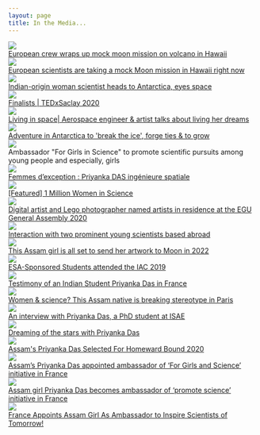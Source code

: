 ```yaml
---
layout: page
title: In the Media...
---
```


<div class="cards">
  
  <a href="https://www.space.com/euromoonmars-esa-hi-seas-mock-moon-mission-ending.html">
    <div class="card">
      <img src="/Media/spacedotcom1.jpg" object-fit="cover">
      <div class="cardtext">
        European crew wraps up mock moon mission on volcano in Hawaii
      </div>
    </div>
  </a>

  <a href="https://www.space.com/mock-moon-mission-euromoonmars-hi-seas-hawaii.html">
    <div class="card">
      <img src="/Media/spacedotcom2.jpg" object-fit="cover">
      <div class="cardtext">
        European scientists are taking a mock Moon mission in Hawaii right now
      </div>
    </div>
  </a>

  <a href="https://indianexpress.com/article/technology/science/indian-origin-woman-scientist-heads-to-antarctica-eyes-space-6077006/">
    <div class="card">
      <img src="/Media/indianexpress1.jpg" object-fit="cover">
      <div class="cardtext">
        Indian-origin woman scientist heads to Antarctica, eyes space
      </div>
    </div>
  </a>

  <a href="https://tedxsaclay.com/editions/terre-notre-vaisseau/appels/resultat-du-jury-de-preselection-de-l-appel-a-idees-2020">
    <div class="card">
      <img src="/Media/tedxsaclay2020.jpg" object-fit="cover">
      <div class="cardtext">
        Finalists | TEDxSaclay 2020
      </div>
    </div>
  </a>

  <a href="https://www.oneindia.com/videos/living-in-space-aerospace-engineer-artist-talks-about-living-her-dreams-1067924.html">
    <div class="card">
      <img src="/Media/oneindia.jpg" object-fit="cover">
      <div class="cardtext">
        Living in space| Aerospace engineer & artist talks about living her dreams
      </div>
    </div>
  </a>

  <a href="https://www.oneindia.com/videos/adventure-in-antarctica-to-break-the-ice-forge-ties-to-grow-1305038.html">
    <div class="card">
      <img src="/Media/oneindia-dec20.jpg" object-fit="cover">
      <div class="cardtext">
        Adventure in Antarctica to 'break the ice', forge ties & to grow
      </div>
    </div>
  </a>

  <div class="card">
    <img src="/Media/hollywoodweekly-dec20.jpg" object-fit="cover">
    <div class="cardtext">
      Ambassador "For Girls in Science" to promote scientific pursuits among young people and especially, girls 
    </div>
  </div>

  <a href="https://www.smartrezo.com/n31-france/tv-femmes-d-exception-priyanka-das-ingenieure-spatiale-s.html?vod=17139">
    <div class="card">
      <img src="/Media/smartrezo.jpg" object-fit="cover">
      <div class="cardtext">
        Femmes d’exception : Priyanka DAS ingénieure spatiale
      </div>
    </div>
  </a>

  <a href="https://www.1mwis.com/profiles/Priyanka-Das-Rajkakati">
    <div class="card">
      <img src="/Media/1mwis.jpg" object-fit="cover">
      <div class="cardtext">
        [Featured] 1 Million Women in Science
      </div>
    </div>
  </a>

  <a href="https://www.egu.eu/news/603/digital-artist-and-lego-photographer-named-artists-in-residence-at-the-egu-general-assembly-2020/">
    <div class="card">
      <img src="/Media/egu1.jpg" object-fit="cover">
      <div class="cardtext">
        Digital artist and Lego photographer named artists in residence at the EGU General Assembly 2020
      </div>
    </div>
  </a>

  <a href="http://www.assamtribune.com/scripts/detailsnew.asp?id=feb1220/city054">
    <div class="card">
      <img src="/Media/assamtribune-feb2020.jpg" object-fit="cover">
      <div class="cardtext">
        Interaction with two prominent young scientists based abroad
      </div>
    </div>
  </a>

  <a href="https://www.eastmojo.com/assam/2020/01/14/this-assam-girl-is-all-set-to-send-her-artwork-to-moon-in-2022">
    <div class="card">
      <img src="/Media/eastmojo-jan2020.jpg" object-fit="cover">
      <div class="cardtext">
        This Assam girl is all set to send her artwork to Moon in 2022
      </div>
    </div>
  </a>

  <a href="http://www.esa.int/Education/ESA_Academy/ESA-Sponsored_Students_attended_the_IAC_2019">
    <div class="card">
      <img src="/Media/esaiseb.jpg" object-fit="cover">
      <div class="cardtext">
        ESA-Sponsored Students attended the IAC 2019
      </div>
    </div>
  </a>

  <a href="https://in.ambafrance.org/Testimony-of-an-Indian-Student-Priyanka-Das-in-France">
    <div class="card">
      <img src="/Media/emba-apr18.jpg" object-fit="cover">
      <div class="cardtext">
        Testimony of an Indian Student Priyanka Das in France
      </div>
    </div>
  </a>

  <a href="https://www.eastmojo.com/assam/2019/07/05/women-science-this-assam-native-is-breaking-stereotype-in-paris">
    <div class="card">
      <img src="/Media/eastmojo-jan2020.jpg" object-fit="cover">
      <div class="cardtext">
        Women & science? This Assam native is breaking stereotype in Paris
      </div>
    </div>
  </a>

  <a href="https://www.isae-supaero.fr/en/news/an-interview-with-priyanka-das-a-phd-student-at-isae-supaero-working-on/">
    <div class="card">
      <img src="/Media/isae-mar18.jpg" object-fit="cover">
      <div class="cardtext">
        An interview with Priyanka Das, a PhD student at ISAE
      </div>
    </div>
  </a>

  <a href="https://www.jaminidesign.com/en/smartblog/103_Dreaming-of-the-stars-with-Priyanka-Das.html">
    <div class="card">
      <img src="/Media/jamini-sep19.jpg" object-fit="cover">
      <div class="cardtext">
        Dreaming of the stars with Priyanka Das
      </div>
    </div>
  </a>

  <a href="https://www.pratidintime.com/assams-priyanka-das-selected-for-homeward-bound-2020/">
    <div class="card">
      <img src="/Media/pratidin-jul19.jpg" object-fit="cover">
      <div class="cardtext">
        Assam's Priyanka Das Selected For Homeward Bound 2020
      </div>
    </div>
  </a>

  <a href="https://www.pratidintime.com/assams-priyanka-das-appointed-ambassador-of-for-girls-and-science-initiative-in-france/">
    <div class="card">
      <img src="/Media/pratidin-jun18.jpg" object-fit="cover">
      <div class="cardtext">
        Assam’s Priyanka Das appointed ambassador of ‘For Girls and Science’ initiative in France
      </div>
    </div>
  </a>

  <a href="https://nenow.in/north-east-news/assam/assam-girl-priyanka-das-becomes-ambassador-of-promote-science-initiative-in-france.html">
    <div class="card">
      <img src="/Media/nenow2018.jpg" object-fit="cover">
      <div class="cardtext">
        Assam girl Priyanka Das becomes ambassador of ‘promote science’ initiative in France
      </div>
    </div>
  </a>

  <a href="https://www.thebetterindia.com/143891/france-appoints-assam-girl-as-ambassador-to-inspire-scientists-of-tomorrow/">
    <div class="card">
      <img src="/Media/betterindia2018.jpg" object-fit="cover">
      <div class="cardtext">
        France Appoints Assam Girl As Ambassador to Inspire Scientists of Tomorrow!
      </div>
    </div>
  </a>

</div>


<!--

  <a href="">
    <div class="card">
      <img src="/Media/" object-fit="cover">
      <div class="cardtext">
      </div>
    </div>
  </a>


<p class="message" align="center">
  <cite style="font-size:18px">
    "You must be the change you want to see in the world." - Mahatma Gandhi
  </cite>
</p>

<p>
  Indian Express: <a href=""></a>
  <br>
  EastMojo: <a href=""></a>
  <br>
  ISAE-Supaero: <a href=""> </a>
  <br>
  Jamini: <a href=""</a>
  <br>
  Pratidin Time: <a href=""></a>
  <br>
  French Embassy to India: <a href=""></a>
  <br>
  Indiatimes: <a href="">To Motivate Young Women, France Names Assam's Priyanka...</a>
  <br>
  Pratidin Time: <a href="">Assam's Priyanka Das appointed ambassador of...</a>
</p>

-->